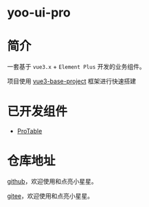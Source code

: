 
# yoo-ui-pro

# 简介

一套基于 `vue3.x` + `Element Plus` 开发的业务组件。

项目使用 [vue3-base-project](https://github.com/Yoo-96/vue3-base-project) 框架进行快速搭建

# 已开发组件

- [ProTable](./docs/ProTable.md)

# 仓库地址

[github](https://github.com/Yoo-96/yoo-ui-pro)，欢迎使用和点亮小星星。

[gitee](https://gitee.com/developer-yoo-group/yoo-ui-pro)，欢迎使用和点亮小星星。


